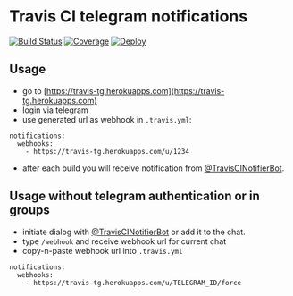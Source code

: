 # Travis CI telegram notifications

[![Build Status](https://travis-ci.org/vanyakosmos/travis-tg-notifier.svg?branch=master)](https://travis-ci.org/vanyakosmos/travis-tg-notifier)
[![Coverage](https://codecov.io/gh/vanyakosmos/travis-tg-notifier/branch/master/graph/badge.svg)](https://codecov.io/gh/vanyakosmos/travis-tg-notifier)
[![Deploy](https://www.herokucdn.com/deploy/button.svg)](https://heroku.com/deploy?template=https://github.com/vanyakosmos/travis-tg-notifier/tree/master)

## Usage

- go to [https://travis-tg.herokuapps.com](https://travis-tg.herokuapps.com)
- login via telegram
- use generated url as webhook in `.travis.yml`:

```
notifications:
  webhooks:
    - https://travis-tg.herokuapps.com/u/1234
```

- after each build you will receive notification from [@TravisCINotifierBot](https://t.me/TravisCINotifierBot).


## Usage without telegram authentication or in groups

- initiate dialog with [@TravisCINotifierBot](https://t.me/TravisCINotifierBot) or add it to the chat.
- type `/webhook` and receive webhook url for current chat
- copy-n-paste webhook url into `.travis.yml`

```
notifications:
  webhooks:
    - https://travis-tg.herokuapps.com/u/TELEGRAM_ID/force
```
